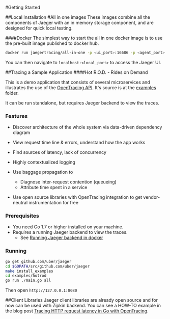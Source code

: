 #Getting Started

##Local Installation
#All in one images
These images combine all the components of Jaeger with an in memory storage component, and are designed for quick local testing.

####Docker
The simplest way to start the all in one docker image is to use the pre-built image published to docker hub.

```bash
docker run jaegertracing/all-in-one -p <ui_port>:16686 -p <agent_port>:5775/udp
```

You can then navigate to `localhost:<local_port>` to access the Jaeger UI. 

##Tracing a Sample Application
####Hot R.O.D. - Rides on Demand

This is a demo application that consists of several microservices and
illustrates the use of the [OpenTracing API](http://opentracing.io). It's source is at the 
[examples](https://github.com/uber/jaeger/tree/master/examples/hotrod) folder. 

It can be run standalone, but requires Jaeger backend to view the
traces.

### Features

-   Discover architecture of the whole system via data-driven dependency
    diagram
-   View request time line & errors, understand how the app works
-   Find sources of latency, lack of concurrency
-   Highly contextualized logging
-   Use baggage propagation to

    -   Diagnose inter-request contention (queueing)
    -   Attribute time spent in a service

-   Use open source libraries with OpenTracing integration to get
    vendor-neutral instrumentation for free

### Prerequisites

-   You need Go 1.7 or higher installed on your machine.
-   Requires a running Jaeger backend to view the traces.
    -   See [Running Jaeger backend in docker](#docker)

### Running 

```bash
go get github.com/uber/jaeger
cd $GOPATH/src/github.com/uber/jaeger
make install_examples
cd examples/hotrod
go run ./main.go all
```

Then open `http://127.0.0.1:8080`

##Client Libraries
Jaeger client libraries are already open source and for now can be used
with Zipkin backend. You can see a HOW-TO example in the blog post
[Tracing HTTP request latency in Go with
OpenTracing](https://medium.com/@YuriShkuro/tracing-http-request-latency-in-go-with-opentracing-7cc1282a100a).

